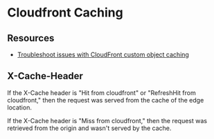 Cloudfront Caching
===

Resources
---

- [Troubleshoot issues with CloudFront custom object caching][1]

<!-- Links -->
[1]: https://aws.amazon.com/premiumsupport/knowledge-center/cloudfront-custom-object-caching/

<!-- Links end -->


X-Cache-Header
---

If the X-Cache header is "Hit from cloudfront" or "RefreshHit from cloudfront," then the request was served from the cache of the edge location.

If the X-Cache header is "Miss from cloudfront," then the request was retrieved
from the origin and wasn't served by the cache.
